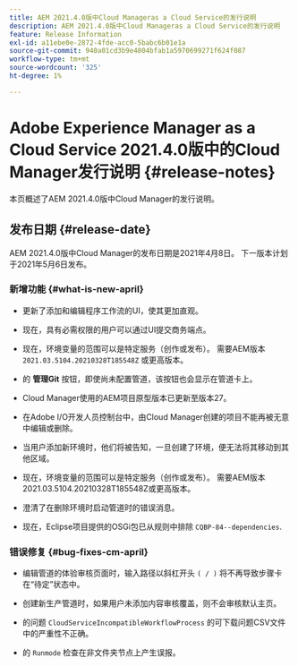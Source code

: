 ```yaml
---
title: AEM 2021.4.0版中Cloud Manageras a Cloud Service的发行说明
description: AEM 2021.4.0版中Cloud Manageras a Cloud Service的发行说明
feature: Release Information
exl-id: a11ebe0e-2872-4fde-acc0-5babc6b01e1a
source-git-commit: 940a01cd3b9e4804bfab1a5970699271f624f087
workflow-type: tm+mt
source-wordcount: '325'
ht-degree: 1%

---
```


# Adobe Experience Manager as a Cloud Service 2021.4.0版中的Cloud Manager发行说明 {#release-notes}

本页概述了AEM 2021.4.0版中Cloud Manager的发行说明。

## 发布日期 {#release-date}

AEM 2021.4.0版中Cloud Manager的发布日期是2021年4月8日。
下一版本计划于2021年5月6日发布。

### 新增功能 {#what-is-new-april}

* 更新了添加和编辑程序工作流的UI，使其更加直观。

* 现在，具有必需权限的用户可以通过UI提交商务端点。

* 现在，环境变量的范围可以是特定服务（创作或发布）。 需要AEM版本 `2021.03.5104.20210328T185548Z` 或更高版本。

* 的 **管理Git** 按钮，即使尚未配置管道，该按钮也会显示在管道卡上。

* Cloud Manager使用的AEM项目原型版本已更新至版本27。

* 在Adobe I/O开发人员控制台中，由Cloud Manager创建的项目不能再被无意中编辑或删除。

* 当用户添加新环境时，他们将被告知，一旦创建了环境，便无法将其移动到其他区域。

* 现在，环境变量的范围可以是特定服务（创作或发布）。 需要AEM版本2021.03.5104.20210328T185548Z或更高版本。

* 澄清了在删除环境时启动管道时的错误消息。

* 现在，Eclipse项目提供的OSGi包已从规则中排除 `CQBP-84--dependencies`.

### 错误修复 {#bug-fixes-cm-april}

* 编辑管道的体验审核页面时，输入路径以斜杠开头 `( / )` 将不再导致步骤卡在“待定”状态中。

* 创建新生产管道时，如果用户未添加内容审核覆盖，则不会审核默认主页。

* 的问题 `CloudServiceIncompatibleWorkflowProcess` 的可下载问题CSV文件中的严重性不正确。

* 的 `Runmode` 检查在非文件夹节点上产生误报。

